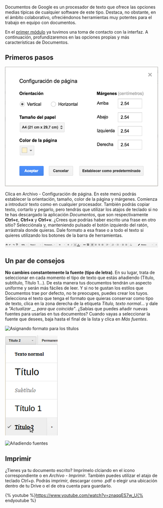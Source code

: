 Documentos de Google es un procesador de texto que ofrece las opciones medias típicas de cualquier software de este tipo. Destaca, no obstante, en el ámbito colaborativo, ofreciéndonos herramientas muy potentes para el trabajo en equipo con documentos.

En el [primer módulo](creacion-y-gestion-de-archivos-en-google-driver.md) ya tuvimos una toma de contacto con la interfaz. A continuación, profundizaremos en las opciones propias y más características de Documentos.

## Primeros pasos

![Configuración página Documentos de Google](images/Configuración_página_Documentos_de_Google.png)

Clica en Archivo - Configuración de página. En este menú podrás
establecer la orientación, tamaño, color de la página y márgenes.
Comienza a introducir texto como en cualquier procesador. También podrás
copiar texto, cortarlo y pegarlo, pero tendrás que utilizar los atajos
de teclado si no te has descargado la aplicación *Documentos*, que son
respectivamente **Ctrl+c**, **Ctrl+x** y **Ctrl+v**.
¿Crees que podrías haber escrito una frase en otro sitio? Selecciónala
y, manteniendo pulsado el botón izquierdo del ratón, arrástrala donde
quieras. Dale formato a esa frase o a todo el texto si quieres
utilizando los botones de la barra de herramientas.

![Barra de herramientas de Documentos de Google](images/Barra_de_herramientas_de_Documentos_de_Google.png)

## Un par de consejos

**No cambies constantemente la fuente (tipo de letra)**. En su lugar,
trata de seleccionar en cada momento el tipo de texto que estás
añadiendo (Título, subtítulo, Título 1...). De esta manera tus
documentos tendrán un aspecto uniforme y serán más fáciles de leer. Y si
no te gustan los estilos que Documentos trae por defecto, no te
preocupes, puedes crear los tuyos. Selecciona el texto que tenga el
formato que quieras conservar como tipo de texto, clica en la zona
derecha de la etiqueta *Título, texto normal*... y dale a _"Actualizar
\_\_ para que coincida"_. ¿Sabías que puedes añadir nuevas fuentes para
usarlas en tus documentos? Cuando vayas a seleccionar la fuente que
desees, baja hasta el final de la lista y clica en *Más fuentes*.

![Asignando formato para los títulos](images/Asignando_formato_para_títulos.png)

![Seleccionando tipo de texto](images/Seleccionar_tipo_de_texto.png)

![Añadiendo fuentes](images/Añadir_fuentes.png)

## Imprimir

¿Tienes ya tu documento escrito? Imprímelo clciando en el icono
correspondiente o en *Archivo* - *Imprimir*. También puedes utilizar el
atajo de teclado Ctrl+p. Podrás imprimir, descargar como .pdf o elegir
una ubicación dentro de tu Drive o el de otra cuenta para guardarlo.

{% youtube %}https://www.youtube.com/watch?v=znaqqES7w_U{% endyoutube %}